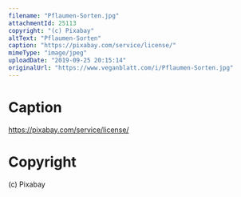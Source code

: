 ```yaml
---
filename: "Pflaumen-Sorten.jpg"
attachmentId: 25113
copyright: "(c) Pixabay"
altText: "Pflaumen-Sorten"
caption: "https://pixabay.com/service/license/"
mimeType: "image/jpeg"
uploadDate: "2019-09-25 20:15:14"
originalUrl: "https://www.veganblatt.com/i/Pflaumen-Sorten.jpg"
---
```


# Caption

https://pixabay.com/service/license/

# Copyright

(c) Pixabay
